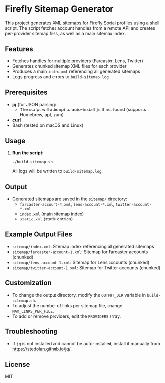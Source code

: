 # Firefly Sitemap Generator

This project generates XML sitemaps for Firefly Social profiles using a shell script. The script fetches account handles from a remote API and creates per-provider sitemap files, as well as a main sitemap index.

## Features

- Fetches handles for multiple providers (Farcaster, Lens, Twitter)
- Generates chunked sitemap XML files for each provider
- Produces a main `index.xml` referencing all generated sitemaps
- Logs progress and errors to `build-sitemap.log`

## Prerequisites

- **jq** (for JSON parsing)
  - The script will attempt to auto-install `jq` if not found (supports Homebrew, apt, yum)
- **curl**
- Bash (tested on macOS and Linux)

## Usage

1. **Run the script:**
   ```sh
   ./build-sitemap.sh
   ```
   All logs will be written to `build-sitemap.log`.

## Output

- Generated sitemaps are saved in the `sitemap/` directory:
  - `farcaster-account-*.xml`, `lens-account-*.xml`, `twitter-account-*.xml`
  - `index.xml` (main sitemap index)
  - `static.xml` (static entries)

## Example Output Files

- `sitemap/index.xml`: Sitemap index referencing all generated sitemaps
- `sitemap/farcaster-account-1.xml`: Sitemap for Farcaster accounts (chunked)
- `sitemap/lens-account-1.xml`: Sitemap for Lens accounts (chunked)
- `sitemap/twitter-account-1.xml`: Sitemap for Twitter accounts (chunked)

## Customization

- To change the output directory, modify the `OUTPUT_DIR` variable in `build-sitemap.sh`.
- To adjust the number of links per sitemap file, change `MAX_LINKS_PER_FILE`.
- To add or remove providers, edit the `PROVIDERS` array.

## Troubleshooting

- If `jq` is not installed and cannot be auto-installed, install it manually from https://stedolan.github.io/jq/.

## License

MIT
